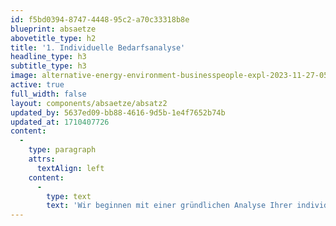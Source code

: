```yaml
---
id: f5bd0394-8747-4448-95c2-a70c33318b8e
blueprint: absaetze
abovetitle_type: h2
title: '1. Individuelle Bedarfsanalyse'
headline_type: h3
subtitle_type: h3
image: alternative-energy-environment-businesspeople-expl-2023-11-27-05-23-36-utc.jpg
active: true
full_width: false
layout: components/absaetze/absatz2
updated_by: 5637ed09-bb88-4616-9d5b-1e4f7652b74b
updated_at: 1710407726
content:
  -
    type: paragraph
    attrs:
      textAlign: left
    content:
      -
        type: text
        text: 'Wir beginnen mit einer gründlichen Analyse Ihrer individuellen Bedürfnisse und Anforderungen. Dies umfasst die Berücksichtigung Ihrer Energieziele, Standortbedingungen und finanziellen Möglichkeiten.'
---
```

